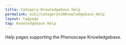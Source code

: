```yaml
---
title: Category:Knowledgebase Help
permalink: wiki/Category%3AKnowledgebase_Help
layout: tagpage
tag: Knowledgebase Help
---
```


Help pages supporting the Phenoscape Knowledgebase.
